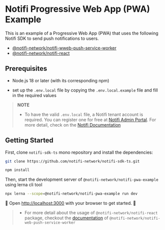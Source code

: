 # Notifi Progressive Web App (PWA) Example

This is an example of a Progressive Web App (PWA) that uses the following Notifi SDK to send push notifications to users.

- [@notifi-network/notifi-wweb-push-service-worker](https://www.npmjs.com/package/@notifi-network/notifi-web-push-service-worker)
- [@notifi-network/notifi-react](https://www.npmjs.com/package/@notifi-network/notifi-react)

## Prerequisites

- Node.js 18 or later (with its corresponding npm)

- set up the `.env.local` file by copying the `.env.local.example` file and fill in the required values

> **NOTE**
>
> - To have the valid `.env.local` file, a Notifi tenant account is required. You can register one for free at [Notifi Admin Portal](https://admin.notifi.network). For more detail, check on the [Notifi Documentation](https://docs.notifi.network/docs/getting-started)

## Getting Started

First, clone `notifi-sdk-ts` mono repository and install the dependencies:

```bash
git clone https://github.com/notifi-network/notifi-sdk-ts.git

npm install

```

Then, start the development server of `@notifi-network/notifi-pwa-example` using lerna cli tool

```bash
npx lerna --scope=@notifi-network/notifi-pwa-example run dev
```

🚀 Open [http://localhost:3000](http://localhost:3000) with your browser to get started. 🚀

> - For more detail about the usage of `@notifi-network/notifi-react` package, checkout the [documentation](WIP) of `@notifi-network/notifi-web-push-service-worker`
